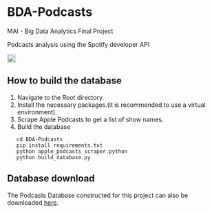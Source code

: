 # BDA-Podcasts
MAI - Big Data Analytics Final Project

Podcasts analysis using the Spotify developer API

<!-- Getting started colab -->
<a href="https://colab.research.google.com/github/xaviercucurull/BDA-Podcasts/blob/main/BDA_Final_Project.ipynb">
    <img src="https://colab.research.google.com/assets/colab-badge.svg" alt="Colab" height="20">
</a>

## How to build the database

1. Navigate to the *Root* directory.
2. Install the necessary packages.(it is recommended to use a virtual environment).
3. Scrape Apple Podcasts to get a list of show names.
4. Build the database

```
   cd BDA-Podcasts
   pip install requirements.txt
   python apple_podcasts_scraper.python
   python build_database.py
```

## Database download
The Podcasts Database constructed for this project can also be downloaded [here](https://drive.google.com/file/d/1sX5JTAqtWuOeFYqJr-ih8VvcjP6tFRPC/view?usp=sharing).
